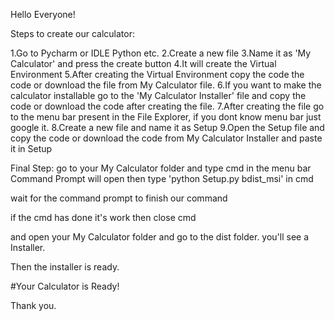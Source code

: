 Hello Everyone!

Steps to create our calculator:

1.Go to Pycharm or IDLE Python etc.
2.Create a new file
3.Name it as 'My Calculator' and press the create button
4.It will create the Virtual Environment
5.After creating the Virtual Environment copy the code the code or download the file from My Calculator file.
6.If you want to make the calculator installable go to the 'My Calculator Installer' file and copy the code or download the code after creating the file.
7.After creating the file go to the menu bar present in the File Explorer, if you dont know menu bar just google it.
8.Create a new file and name it as Setup
9.Open the Setup file and copy the code or download the code from My Calculator Installer and paste it in Setup

Final Step:
go to your My Calculator folder and type cmd in the menu bar Command Prompt will open then type 'python Setup.py bdist_msi' in cmd

wait for the command prompt to finish our command

if the cmd has done it's work then close cmd

and open your My Calculator folder and go to the dist folder.
you'll see a Installer.

Then the installer is ready.

#Your Calculator is Ready!

Thank you.
